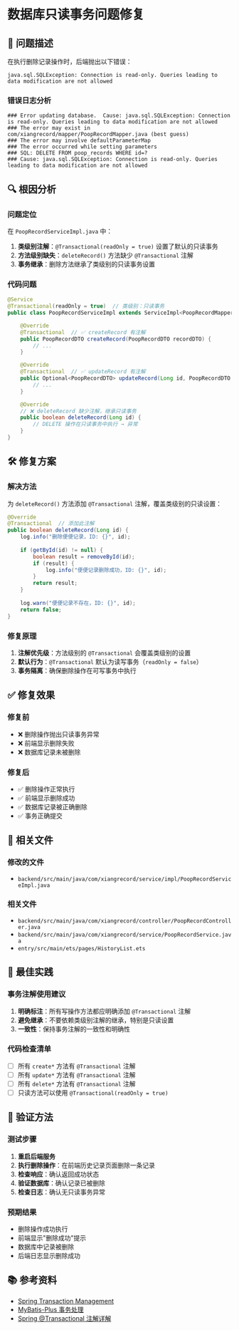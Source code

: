 # 数据库只读事务问题修复

## 🚨 问题描述

在执行删除记录操作时，后端抛出以下错误：

```
java.sql.SQLException: Connection is read-only. Queries leading to data modification are not allowed
```

### 错误日志分析

```
### Error updating database.  Cause: java.sql.SQLException: Connection is read-only. Queries leading to data modification are not allowed
### The error may exist in com/xiangrecord/mapper/PoopRecordMapper.java (best guess)
### The error may involve defaultParameterMap
### The error occurred while setting parameters
### SQL: DELETE FROM poop_records WHERE id=?
### Cause: java.sql.SQLException: Connection is read-only. Queries leading to data modification are not allowed
```

## 🔍 根因分析

### 问题定位

在 `PoopRecordServiceImpl.java` 中：

1. **类级别注解**：`@Transactional(readOnly = true)` 设置了默认的只读事务
2. **方法级别缺失**：`deleteRecord()` 方法缺少 `@Transactional` 注解
3. **事务继承**：删除方法继承了类级别的只读事务设置

### 代码问题

```java
@Service
@Transactional(readOnly = true)  // 类级别：只读事务
public class PoopRecordServiceImpl extends ServiceImpl<PoopRecordMapper, PoopRecord> implements PoopRecordService {

    @Override
    @Transactional  // ✅ createRecord 有注解
    public PoopRecordDTO createRecord(PoopRecordDTO recordDTO) {
        // ...
    }

    @Override
    @Transactional  // ✅ updateRecord 有注解
    public Optional<PoopRecordDTO> updateRecord(Long id, PoopRecordDTO recordDTO) {
        // ...
    }

    @Override
    // ❌ deleteRecord 缺少注解，继承只读事务
    public boolean deleteRecord(Long id) {
        // DELETE 操作在只读事务中执行 → 异常
    }
}
```

## 🛠️ 修复方案

### 解决方法

为 `deleteRecord()` 方法添加 `@Transactional` 注解，覆盖类级别的只读设置：

```java
@Override
@Transactional  // 添加此注解
public boolean deleteRecord(Long id) {
    log.info("删除便便记录，ID: {}", id);
    
    if (getById(id) != null) {
        boolean result = removeById(id);
        if (result) {
            log.info("便便记录删除成功，ID: {}", id);
        }
        return result;
    }
    
    log.warn("便便记录不存在，ID: {}", id);
    return false;
}
```

### 修复原理

1. **注解优先级**：方法级别的 `@Transactional` 会覆盖类级别的设置
2. **默认行为**：`@Transactional` 默认为读写事务（`readOnly = false`）
3. **事务隔离**：确保删除操作在可写事务中执行

## ✅ 修复效果

### 修复前
- ❌ 删除操作抛出只读事务异常
- ❌ 前端显示删除失败
- ❌ 数据库记录未被删除

### 修复后
- ✅ 删除操作正常执行
- ✅ 前端显示删除成功
- ✅ 数据库记录被正确删除
- ✅ 事务正确提交

## 🔧 相关文件

### 修改的文件
- `backend/src/main/java/com/xiangrecord/service/impl/PoopRecordServiceImpl.java`

### 相关文件
- `backend/src/main/java/com/xiangrecord/controller/PoopRecordController.java`
- `backend/src/main/java/com/xiangrecord/service/PoopRecordService.java`
- `entry/src/main/ets/pages/HistoryList.ets`

## 🎯 最佳实践

### 事务注解使用建议

1. **明确标注**：所有写操作方法都应明确添加 `@Transactional` 注解
2. **避免继承**：不要依赖类级别注解的继承，特别是只读设置
3. **一致性**：保持事务注解的一致性和明确性

### 代码检查清单

- [ ] 所有 `create*` 方法有 `@Transactional` 注解
- [ ] 所有 `update*` 方法有 `@Transactional` 注解  
- [ ] 所有 `delete*` 方法有 `@Transactional` 注解
- [ ] 只读方法可以使用 `@Transactional(readOnly = true)`

## 🧪 验证方法

### 测试步骤

1. **重启后端服务**
2. **执行删除操作**：在前端历史记录页面删除一条记录
3. **检查响应**：确认返回成功状态
4. **验证数据库**：确认记录已被删除
5. **检查日志**：确认无只读事务异常

### 预期结果

- 删除操作成功执行
- 前端显示"删除成功"提示
- 数据库中记录被删除
- 后端日志显示删除成功

## 📚 参考资料

- [Spring Transaction Management](https://docs.spring.io/spring-framework/docs/current/reference/html/data-access.html#transaction)
- [MyBatis-Plus 事务处理](https://baomidou.com/pages/223848/)
- [Spring @Transactional 注解详解](https://spring.io/guides/gs/managing-transactions/)